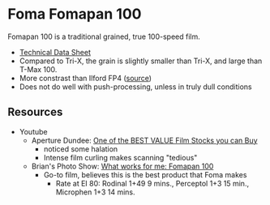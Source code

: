 # Foma Fomapan 100

Fomapan 100 is a traditional grained, true 100-speed film.

* [Technical Data Sheet](./resources/foma_fomapan_100.pdf)
* Compared to Tri-X, the grain is slightly smaller than Tri-X, and large than T-Max 100.
* More constrast than Ilford FP4 ([source](https://www.youtube.com/watch?v=Mt0ob5wiuVg))
* Does not do well with push-processing, unless in truly dull conditions

## Resources

* Youtube
  * Aperture Dundee: [One of the BEST VALUE Film Stocks you can Buy](https://www.youtube.com/watch?v=UEf3KvQ-XKc)
    * noticed some halation
    * Intense film curling makes scanning "tedious"
  * Brian's Photo Show: [What works for me: Fomapan 100](https://www.youtube.com/watch?v=Mt0ob5wiuVg)
    * Go-to film, believes this is the best product that Foma makes
      * Rate at EI 80: Rodinal 1+49 9 mins., Perceptol 1+3 15 min., Microphen 1+3 14 mins.